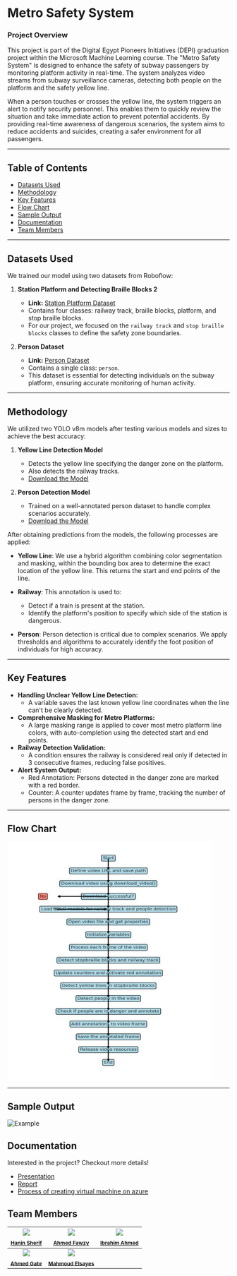 # Metro Safety System

### Project Overview
This project is part of the Digital Egypt Pioneers Initiatives (DEPI) graduation project within the Microsoft Machine Learning course. The "Metro Safety System" is designed to enhance the safety of subway passengers by monitoring platform activity in real-time. The system analyzes video streams from subway surveillance cameras, detecting both people on the platform and the safety yellow line. 

When a person touches or crosses the yellow line, the system triggers an alert to notify security personnel. This enables them to quickly review the situation and take immediate action to prevent potential accidents. By providing real-time awareness of dangerous scenarios, the system aims to reduce accidents and suicides, creating a safer environment for all passengers.

---
## Table of Contents
- [Datasets Used](#datasets-used)
- [Methodology](#methodology)
- [Key Features](#key-features)
- [Flow Chart](#flow-chart)
- [Sample Output](#sample-output)
- [Documentation](#documentation)
- [Team Members](#team-members)


---

## Datasets Used

We trained our model using two datasets from Roboflow:

1. **Station Platform and Detecting Braille Blocks 2**  
   - **Link:** [Station Platform Dataset](https://universe.roboflow.com/hakujou/station-platform-and-detecting-braille-blocks-2/browse?queryText=&pageSize=200&startingIndex=0&browseQuery=true)  
   - Contains four classes: railway track, braille blocks, platform, and stop braille blocks.  
   - For our project, we focused on the `railway track` and `stop braille blocks` classes to define the safety zone boundaries.

2. **Person Dataset**  
   - **Link:** [Person Dataset](https://universe.roboflow.com/abner/person-hgivm/browse?queryText=&pageSize=50&startingIndex=50&browseQuery=true)  
   - Contains a single class: `person`.  
   - This dataset is essential for detecting individuals on the subway platform, ensuring accurate monitoring of human activity.

---

## Methodology

We utilized two YOLO v8m models after testing various models and sizes to achieve the best accuracy:

1. **Yellow Line Detection Model**  
   - Detects the yellow line specifying the danger zone on the platform.  
   - Also detects the railway tracks.
   - [Download the Model](https://drive.google.com/file/d/1M6GHJ5H20U05_p97rRAC2T-F0R4-eDSa/view?usp=sharing) 

2. **Person Detection Model**  
   - Trained on a well-annotated person dataset to handle complex scenarios accurately.
   - [Download the Model](https://drive.google.com/file/d/1M6GHJ5H20U05_p97rRAC2T-F0R4-eDSa/view?usp=sharing) 

After obtaining predictions from the models, the following processes are applied:

- **Yellow Line**: We use a hybrid algorithm combining color segmentation and masking, within the bounding box area to determine the exact location of the yellow line. This returns the start and end points of the line.
  
- **Railway**: This annotation is used to:
  - Detect if a train is present at the station.
  - Identify the platform's position to specify which side of the station is dangerous.

- **Person**: Person detection is critical due to complex scenarios. We apply thresholds and algorithms to accurately identify the foot position of individuals for high accuracy.


---

## Key Features

- **Handling Unclear Yellow Line Detection:**
  - A variable saves the last known yellow line coordinates when the line can't be clearly detected.
- **Comprehensive Masking for Metro Platforms:**
  - A large masking range is applied to cover most metro platform line colors, with auto-completion using the detected start and end points.
- **Railway Detection Validation:**
  - A condition ensures the railway is considered real only if detected in 3 consecutive frames, reducing false positives.
- **Alert System Output:**
  - Red Annotation: Persons detected in the danger zone are marked with a red border.
  - Counter: A counter updates frame by frame, tracking the number of persons in the danger zone.
---
## Flow Chart
![Alt text](assests/FlowChart.jpg)

---

## Sample Output

![Example](assests/output_video.gif)

## Documentation
Interested in the project? Checkout more details!

- [Presentation](https://drive.google.com/drive/folders/1CTP7GL4nwLywcukLlpK0KQSVYToG9aAI?usp=sharing)
- [Report](https://drive.google.com/drive/folders/194bJ089a_wWlBNDJbax_A8bnjd0v3FPf?usp=sharing)
- [Process of creating virtual machine on azure](https://drive.google.com/drive/folders/1kXDg1Urx6OKXyHZHbJqbYyMaAo08R5oQ?usp=sharing)

## Team Members
| <img src="https://avatars.githubusercontent.com/u/136843019?v=4" width="100px;"/><br /><sub><b>[Hanin Sherif](https://github.com/HaninSh)</b></sub><br /> | <img src="https://avatars.githubusercontent.com/u/148709604?v=4" width="100px;"/><br /><sub><b>[Ahmed Fawzy](https://github.com/Ahmed-Mohamed-Fawzy)</b></sub><br /> | <img src="https://avatars.githubusercontent.com/u/152033247?v=4" width="100px;"/><br /><sub><b>[Ibrahim Ahmed](https://github.com/Ibrahim2656)</b></sub><br /> |
| :---: | :---: | :---: |
| <img src="https://avatars.githubusercontent.com/u/100379234?v=4" width="100px;"/><br /><sub><b>[Ahmed Gabr](https://github.com/AhmedGabr74)</b></sub><br /> | <img src="https://avatars.githubusercontent.com/u/145844759?v=4" width="100px;"/><br /><sub><b>[Mahmoud Elsayes](https://github.com/MahmoudAlsayes)</b></sub><br /> |




